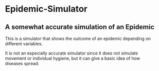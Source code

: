 # Epidemic-Simulator
## A somewhat accurate simulation of an Epidemic

This is a simulator that shows the outcome of an epidemic depending on different variables.

It is not an especially accurate simulator since it does not simulate movement or individual hygiene, but it can give a basic idea of how diseases spread.  

